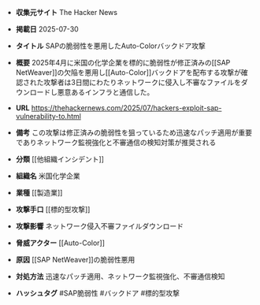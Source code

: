 - **収集元サイト**
The Hacker News

- **掲載日**
2025-07-30

- **タイトル**
SAPの脆弱性を悪用したAuto-Colorバックドア攻撃

- **概要**
2025年4月に米国の化学企業を標的に脆弱性が修正済みの[[SAP NetWeaver]]の欠陥を悪用し[[Auto-Color]]バックドアを配布する攻撃が確認された攻撃者は3日間にわたりネットワークに侵入し不審なファイルをダウンロードし悪意あるインフラと通信した。

- **URL**
https://thehackernews.com/2025/07/hackers-exploit-sap-vulnerability-to.html

- **備考**
この攻撃は修正済みの脆弱性を狙っているため迅速なパッチ適用が重要でありネットワーク監視強化と不審通信の検知対策が推奨される

- **分類**
[[他組織インシデント]]

- **組織名**
米国化学企業

- **業種**
[[製造業]]

- **攻撃手口**
[[標的型攻撃]]

- **攻撃影響**
ネットワーク侵入不審ファイルダウンロード

- **脅威アクター**
[[Auto-Color]]

- **原因**
[[SAP NetWeaver]]の脆弱性悪用

- **対処方法**
迅速なパッチ適用、ネットワーク監視強化、不審通信検知

- **ハッシュタグ**
#SAP脆弱性 #バックドア #標的型攻撃
